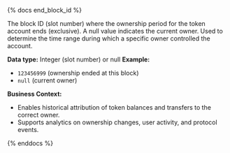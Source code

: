 {% docs end_block_id %}

The block ID (slot number) where the ownership period for the token account ends (exclusive). A null value indicates the current owner. Used to determine the time range during which a specific owner controlled the account.

**Data type:** Integer (slot number) or null
**Example:**
- `123456999` (ownership ended at this block)
- `null` (current owner)

**Business Context:**
- Enables historical attribution of token balances and transfers to the correct owner.
- Supports analytics on ownership changes, user activity, and protocol events.

{% enddocs %} 